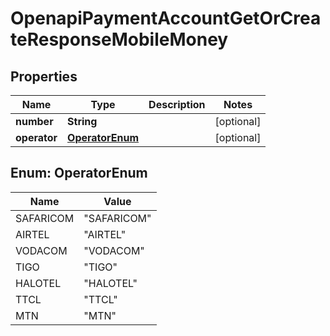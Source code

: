 

# OpenapiPaymentAccountGetOrCreateResponseMobileMoney


## Properties

| Name | Type | Description | Notes |
|------------ | ------------- | ------------- | -------------|
|**number** | **String** |  |  [optional] |
|**operator** | [**OperatorEnum**](#OperatorEnum) |  |  [optional] |



## Enum: OperatorEnum

| Name | Value |
|---- | -----|
| SAFARICOM | &quot;SAFARICOM&quot; |
| AIRTEL | &quot;AIRTEL&quot; |
| VODACOM | &quot;VODACOM&quot; |
| TIGO | &quot;TIGO&quot; |
| HALOTEL | &quot;HALOTEL&quot; |
| TTCL | &quot;TTCL&quot; |
| MTN | &quot;MTN&quot; |



